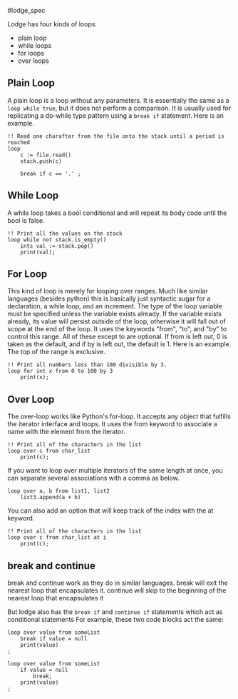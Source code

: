 #lodge_spec 

Lodge has four kinds of loops:
* plain loop
* while loops
* for loops
* over loops


## Plain Loop
A plain loop is a loop without any parameters. It is essentially the same as a `loop while true`, but it does not perform a comparison. It is usually used for replicating a do-while type pattern using a `break if` statement.
Here is an example.
``` Lodge
!! Read one charafter from the file onto the stack until a period is reached
loop
	c := file.read()
	stack.push(c)
	
	break if c == '.' ;
```


## While Loop
A while loop takes a bool conditional and will repeat its body code until the bool is false.
``` Lodge
!! Print all the values on the stack
loop while not stack.is_empty()
	ints val := stack.pop()
	print(val);
```

## For Loop

This kind of loop is merely for looping over ranges. Much like similar languages (besides python) this is basically just syntactic sugar for a declaration, a while loop, and an increment. The type of the loop variable must be specified  unless the variable exists already. If the variable exists already, its value will persist outside of the loop, otherwise it will fall out of scope at the end of the loop. It uses the keywords "from", "to", and "by" to control this range. All of these except to are optional. If from is left out, 0 is taken as the default, and if by is left out, the default is 1.
Here is an example. The top of the range is exclusive.
``` Lodge
!! Print all numbers less than 100 divisible by 3.
loop for int x from 0 to 100 by 3
	print(x);
```

## Over Loop
The over-loop works like Python's for-loop. It accepts any object that fulfills the iterator interface and loops. It uses the from keyword to associate a name with the element from the iterator.

``` Lodge
!! Print all of the characters in the list
loop over c from char_list
	print(c);
```

If you want to loop over multiple iterators of the same length at once, you can separate several associations with a comma as below.

``` Lodge
loop over a, b from list1, list2
	list3.append(a + b)
```


You can also add an option that will keep track of the index with the at keyword.
``` Lodge
!! Print all of the characters in the list
loop over c from char_list at i
	print(c);
```


## break and continue

break and continue work as they do in similar languages.
break will exit the nearest loop that encapsulates it.
continue will skip to the beginning of the nearest loop that encapsulates it

But lodge also has the ` break if ` and ` continue if ` statements which act as conditional statements
For example, these two code blocks act the same:
``` Lodge
loop over value from someList
	break if value = null
	print(value)
;

loop over value from someList
	if value = null
		break;
	print(value)
;
```